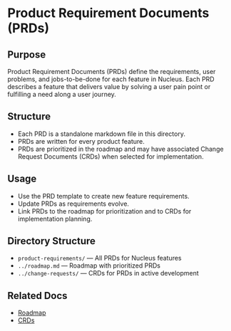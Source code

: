 # Product Requirement Documents (PRDs)

## Purpose
Product Requirement Documents (PRDs) define the requirements, user problems, and jobs-to-be-done for each feature in Nucleus. Each PRD describes a feature that delivers value by solving a user pain point or fulfilling a need along a user journey.

## Structure
- Each PRD is a standalone markdown file in this directory.
- PRDs are written for every product feature.
- PRDs are prioritized in the roadmap and may have associated Change Request Documents (CRDs) when selected for implementation.

## Usage
- Use the PRD template to create new feature requirements.
- Update PRDs as requirements evolve.
- Link PRDs to the roadmap for prioritization and to CRDs for implementation planning.

## Directory Structure
- `product-requirements/` — All PRDs for Nucleus features
- `../roadmap.md` — Roadmap with prioritized PRDs
- `../change-requests/` — CRDs for PRDs in active development

## Related Docs
- [Roadmap](../roadmap.md)
- [CRDs](../change-requests/readme.md) 